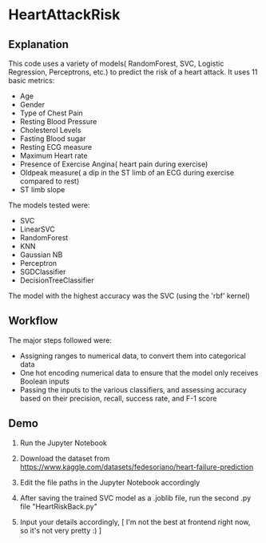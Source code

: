 
# HeartAttackRisk
## Explanation
This code uses a variety of models( RandomForest, SVC, Logistic Regression, Perceptrons, etc.) to predict the risk of a heart attack.
It uses 11 basic metrics:
- Age
- Gender
- Type of Chest Pain
- Resting Blood Pressure
- Cholesterol Levels 
- Fasting Blood sugar 
- Resting ECG measure 
- Maximum Heart rate 
- Presence of Exercise Angina( heart pain during exercise)
- Oldpeak measure( a dip in the ST limb of an ECG during exercise compared to rest)
- ST limb slope 

The models tested were:
- SVC
- LinearSVC
- RandomForest
- KNN
- Gaussian NB
- Perceptron
- SGDClassifier
- DecisionTreeClassifier

The model with the highest accuracy was the SVC (using the 'rbf' kernel)

## Workflow
The major steps followed were:

- Assigning ranges to numerical data, to convert them into categorical data
-  One hot encoding numerical data to ensure that the model only receives Boolean inputs
- Passing the inputs to the various classifiers, and assessing accuracy based on their precision, recall, success rate, and F-1 score

## Demo

1) Run the Jupyter Notebook
2) Download the dataset from https://www.kaggle.com/datasets/fedesoriano/heart-failure-prediction

3) Edit the file paths in the Jupyter Notebook accordingly

4) After saving the trained SVC model as a  .joblib file, run the second .py file "HeartRiskBack.py"
5) Input your details accordingly,
[ I'm not the best at frontend right now, so it's not very pretty :) ] 









